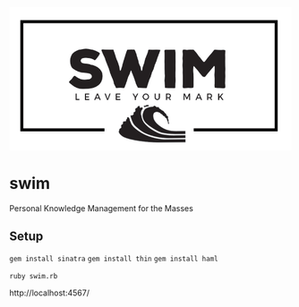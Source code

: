 ![](swim-new-logo.png)

# swim

Personal Knowledge Management for the Masses

## Setup

`gem install sinatra`
`gem install thin`
`gem install haml`

`ruby swim.rb`

http://localhost:4567/
